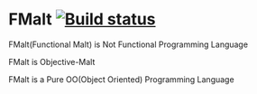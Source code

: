 # FMalt [![Build status](https://ci.appveyor.com/api/projects/status/ww57vjbdnyhhf2tf?svg=true)](https://ci.appveyor.com/project/Zhihang-Liu/fmalt-v9ct3)

FMalt(Functional Malt) is Not Functional Programming Language

FMalt is Objective-Malt

FMalt is a Pure OO(Object Oriented) Programming Language
